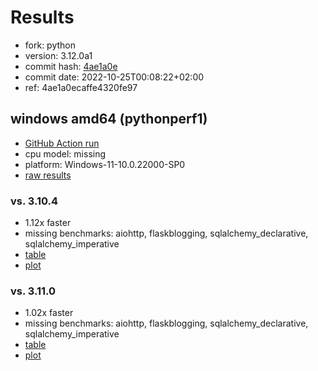 # Results

- fork: python
- version: 3.12.0a1
- commit hash: [4ae1a0e](https://github.com/python/cpython/commit/4ae1a0e)
- commit date: 2022-10-25T00:08:22+02:00
- ref: 4ae1a0ecaffe4320fe97

## windows amd64 (pythonperf1)

- [GitHub Action run](https://github.com/faster-cpython/benchmarking/actions/runs/4511435250)
- cpu model: missing
- platform: Windows-11-10.0.22000-SP0
- [raw results](bm-20221025-pythonperf1-amd64-python-4ae1a0ecaffe4320fe97-3.12.0a1-4ae1a0e.json)

### vs. 3.10.4

- 1.12x faster
- missing benchmarks: aiohttp, flaskblogging, sqlalchemy_declarative, sqlalchemy_imperative
- [table](bm-20221025-pythonperf1-amd64-python-4ae1a0ecaffe4320fe97-3.12.0a1-4ae1a0e-vs-3.10.4.md)
- [plot](bm-20221025-pythonperf1-amd64-python-4ae1a0ecaffe4320fe97-3.12.0a1-4ae1a0e-vs-3.10.4.png)

### vs. 3.11.0

- 1.02x faster
- missing benchmarks: aiohttp, flaskblogging, sqlalchemy_declarative, sqlalchemy_imperative
- [table](bm-20221025-pythonperf1-amd64-python-4ae1a0ecaffe4320fe97-3.12.0a1-4ae1a0e-vs-3.11.0.md)
- [plot](bm-20221025-pythonperf1-amd64-python-4ae1a0ecaffe4320fe97-3.12.0a1-4ae1a0e-vs-3.11.0.png)

